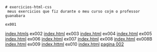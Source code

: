     # exercicios-html-css
     meus exercicios que fiz durante o meu curso cojm o professor guanabara

    ex001

<a href="https://vitorvilarindo.github.io/exercicios-html-css/ex001/index.html">index.htmls</a>
    ex002
<a href="https://vitorvilarindo.github.io/exercicios-html-css/ex002/index.html">index.html</a>
    ex003
<a href="https://vitorvilarindo.github.io/exercicios-html-css/ex003/index.html">index.html</a>
    ex004
<a href="https://vitorvilarindo.github.io/exercicios-html-css/ex004/index.html">index.html</a>
    ex005
<a href="https://vitorvilarindo.github.io/exercicios-html-css/ex005/index.html">index.html</a> 
    ex006
<a href="https://vitorvilarindo.github.io/exercicios-html-css/ex006/index.html">index.html</a>
    ex007
<a href="https://vitorvilarindo.github.io/exercicios-html-css/ex007/index.html">index.html</a>
    ex008
<a href="https://vitorvilarindo.github.io/exercicios-html-css/ex003/index.html">index.html</a>
    ex008B
<a href="https://vitorvilarindo.github.io/exercicios-html-css/ex008B/index.html">index.html</a>
    ex009
<a href="https://vitorvilarindo.github.io/exercicios-html-css/ex009/index.html">index.httml</a>
    ex010
<a href="https://vitorvilarindo.github.io/exercicios-html-css/ex010/index.html">index.html</a>
<a href="https://vitorvilarindo.github.io/exercicios-html-css/ex010/pag002.html">pagina 002</a>


 
